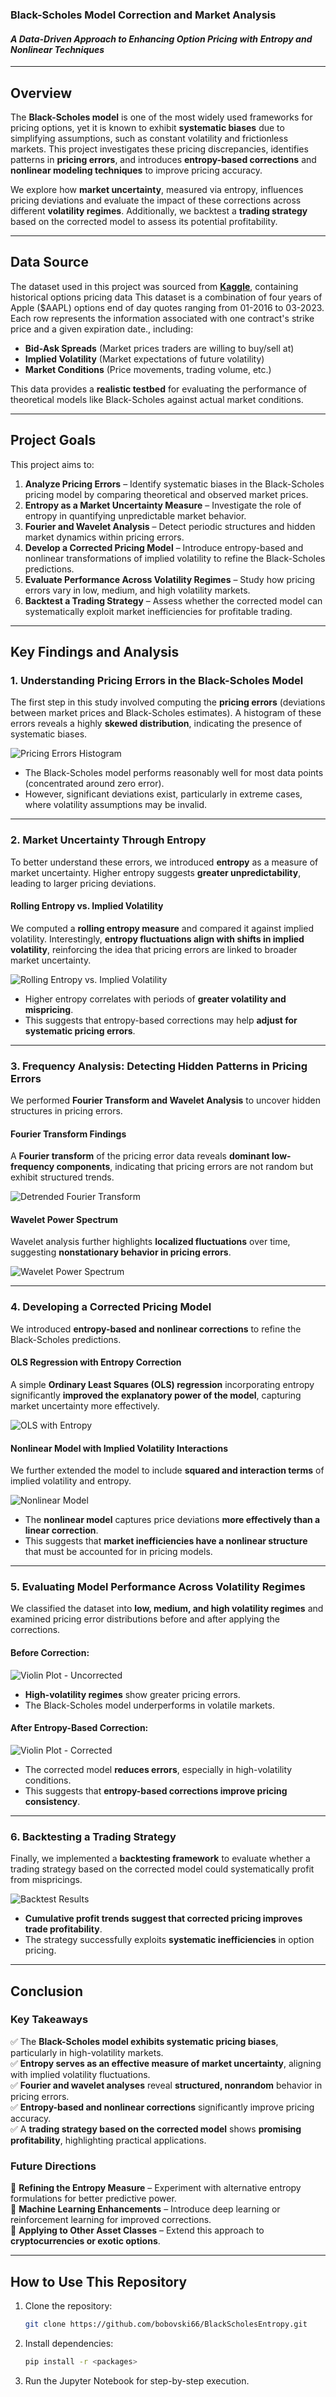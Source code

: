 ### **Black-Scholes Model Correction and Market Analysis**
#### *A Data-Driven Approach to Enhancing Option Pricing with Entropy and Nonlinear Techniques*

---

## **Overview**
The **Black-Scholes model** is one of the most widely used frameworks for pricing options, yet it is known to exhibit **systematic biases** due to simplifying assumptions, such as constant volatility and frictionless markets. This project investigates these pricing discrepancies, identifies patterns in **pricing errors**, and introduces **entropy-based corrections** and **nonlinear modeling techniques** to improve pricing accuracy. 

We explore how **market uncertainty**, measured via entropy, influences pricing deviations and evaluate the impact of these corrections across different **volatility regimes**. Additionally, we backtest a **trading strategy** based on the corrected model to assess its potential profitability.

---

## **Data Source**
The dataset used in this project was sourced from [**Kaggle**](https://www.kaggle.com/datasets/kylegraupe/aapl-options-data-2016-2020), containing historical options pricing data This dataset is a combination of four years of Apple ($AAPL) options end of day quotes ranging from 01-2016 to 03-2023. Each row represents the information associated with one contract's strike price and a given expiration date., including:
- **Bid-Ask Spreads** (Market prices traders are willing to buy/sell at)
- **Implied Volatility** (Market expectations of future volatility)
- **Market Conditions** (Price movements, trading volume, etc.)

This data provides a **realistic testbed** for evaluating the performance of theoretical models like Black-Scholes against actual market conditions.

---

## **Project Goals**
This project aims to:
1. **Analyze Pricing Errors** – Identify systematic biases in the Black-Scholes pricing model by comparing theoretical and observed market prices.
2. **Entropy as a Market Uncertainty Measure** – Investigate the role of entropy in quantifying unpredictable market behavior.
3. **Fourier and Wavelet Analysis** – Detect periodic structures and hidden market dynamics within pricing errors.
4. **Develop a Corrected Pricing Model** – Introduce entropy-based and nonlinear transformations of implied volatility to refine the Black-Scholes predictions.
5. **Evaluate Performance Across Volatility Regimes** – Study how pricing errors vary in low, medium, and high volatility markets.
6. **Backtest a Trading Strategy** – Assess whether the corrected model can systematically exploit market inefficiencies for profitable trading.

---

## **Key Findings and Analysis**

### **1. Understanding Pricing Errors in the Black-Scholes Model**
The first step in this study involved computing the **pricing errors** (deviations between market prices and Black-Scholes estimates). A histogram of these errors reveals a highly **skewed distribution**, indicating the presence of systematic biases.

![Pricing Errors Histogram](images/Screenshot2025-03-08184256.png)

- The Black-Scholes model performs reasonably well for most data points (concentrated around zero error).
- However, significant deviations exist, particularly in extreme cases, where volatility assumptions may be invalid.

---

### **2. Market Uncertainty Through Entropy**
To better understand these errors, we introduced **entropy** as a measure of market uncertainty. Higher entropy suggests **greater unpredictability**, leading to larger pricing deviations.

#### **Rolling Entropy vs. Implied Volatility**
We computed a **rolling entropy measure** and compared it against implied volatility. Interestingly, **entropy fluctuations align with shifts in implied volatility**, reinforcing the idea that pricing errors are linked to broader market uncertainty.

![Rolling Entropy vs. Implied Volatility](images/Screenshot2025-03-08191210.png)

- Higher entropy correlates with periods of **greater volatility and mispricing**.
- This suggests that entropy-based corrections may help **adjust for systematic pricing errors**.

---

### **3. Frequency Analysis: Detecting Hidden Patterns in Pricing Errors**
We performed **Fourier Transform and Wavelet Analysis** to uncover hidden structures in pricing errors.

#### **Fourier Transform Findings**
A **Fourier transform** of the pricing error data reveals **dominant low-frequency components**, indicating that pricing errors are not random but exhibit structured trends.

![Detrended Fourier Transform](images/Screenshot2025-03-08191754.png)

#### **Wavelet Power Spectrum**
Wavelet analysis further highlights **localized fluctuations** over time, suggesting **nonstationary behavior in pricing errors**.

![Wavelet Power Spectrum](images/Screenshot2025-03-08194807.png)

---

### **4. Developing a Corrected Pricing Model**
We introduced **entropy-based and nonlinear corrections** to refine the Black-Scholes predictions.

#### **OLS Regression with Entropy Correction**
A simple **Ordinary Least Squares (OLS) regression** incorporating entropy significantly **improved the explanatory power of the model**, capturing market uncertainty more effectively.

![OLS with Entropy](images/Screenshot2025-03-08200440.png)

#### **Nonlinear Model with Implied Volatility Interactions**
We further extended the model to include **squared and interaction terms** of implied volatility and entropy.

![Nonlinear Model](images/Screenshot2025-03-08200737.png)

- The **nonlinear model** captures price deviations **more effectively than a linear correction**.
- This suggests that **market inefficiencies have a nonlinear structure** that must be accounted for in pricing models.

---

### **5. Evaluating Model Performance Across Volatility Regimes**
We classified the dataset into **low, medium, and high volatility regimes** and examined pricing error distributions before and after applying the corrections.

#### **Before Correction:**
![Violin Plot - Uncorrected](images/Screenshot2025-03-08200948.png)

- **High-volatility regimes** show greater pricing errors.
- The Black-Scholes model underperforms in volatile markets.

#### **After Entropy-Based Correction:**
![Violin Plot - Corrected](images/Screenshot2025-03-08201359.png)

- The corrected model **reduces errors**, especially in high-volatility conditions.
- This suggests that **entropy-based corrections improve pricing consistency**.

---

### **6. Backtesting a Trading Strategy**
Finally, we implemented a **backtesting framework** to evaluate whether a trading strategy based on the corrected model could systematically profit from mispricings.

![Backtest Results](images/Screenshot2025-03-08201545.png)

- **Cumulative profit trends suggest that corrected pricing improves trade profitability**.
- The strategy successfully exploits **systematic inefficiencies** in option pricing.

---

## **Conclusion**
### **Key Takeaways**
✅ The **Black-Scholes model exhibits systematic pricing biases**, particularly in high-volatility markets.  
✅ **Entropy serves as an effective measure of market uncertainty**, aligning with implied volatility fluctuations.  
✅ **Fourier and wavelet analyses** reveal **structured, nonrandom** behavior in pricing errors.  
✅ **Entropy-based and nonlinear corrections** significantly improve pricing accuracy.  
✅ A **trading strategy based on the corrected model** shows **promising profitability**, highlighting practical applications.

### **Future Directions**
🚀 **Refining the Entropy Measure** – Experiment with alternative entropy formulations for better predictive power.  
🚀 **Machine Learning Enhancements** – Introduce deep learning or reinforcement learning for improved corrections.  
🚀 **Applying to Other Asset Classes** – Extend this approach to **cryptocurrencies or exotic options**.  

---

## **How to Use This Repository**
1. Clone the repository:
   ```bash
   git clone https://github.com/bobovski66/BlackScholesEntropy.git
   ```
2. Install dependencies:
   ```bash
   pip install -r <packages>
   ```
3. Run the Jupyter Notebook for step-by-step execution.

